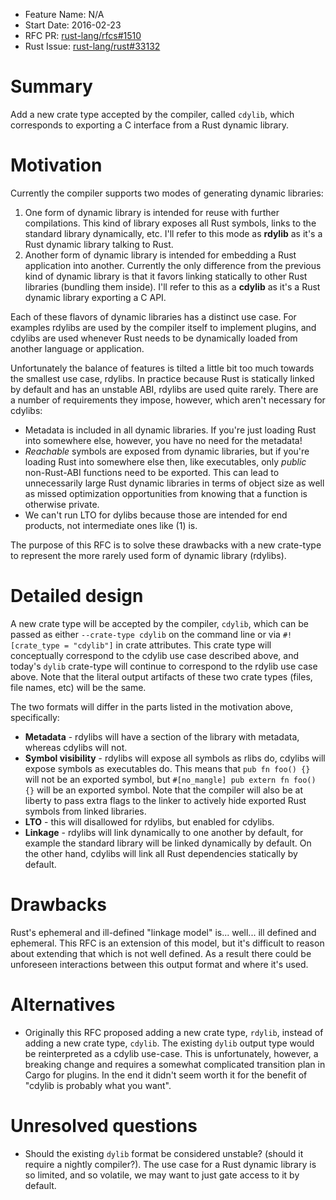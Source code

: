 - Feature Name: N/A
- Start Date: 2016-02-23
- RFC PR: [rust-lang/rfcs#1510](https://github.com/rust-lang/rfcs/pull/1510)
- Rust Issue: [rust-lang/rust#33132](https://github.com/rust-lang/rust/issues/33132)

# Summary
[summary]: #summary

Add a new crate type accepted by the compiler, called `cdylib`, which
corresponds to exporting a C interface from a Rust dynamic library.

# Motivation
[motivation]: #motivation

Currently the compiler supports two modes of generating dynamic libraries:

1. One form of dynamic library is intended for reuse with further compilations.
   This kind of library exposes all Rust symbols, links to the standard library
   dynamically, etc. I'll refer to this mode as **rdylib** as it's a Rust
   dynamic library talking to Rust.
2. Another form of dynamic library is intended for embedding a Rust application
   into another. Currently the only difference from the previous kind of dynamic
   library is that it favors linking statically to other Rust libraries
   (bundling them inside). I'll refer to this as a **cdylib** as it's a Rust
   dynamic library exporting a C API.

Each of these flavors of dynamic libraries has a distinct use case. For examples
rdylibs are used by the compiler itself to implement plugins, and cdylibs are
used whenever Rust needs to be dynamically loaded from another language or
application.

Unfortunately the balance of features is tilted a little bit too much towards
the smallest use case, rdylibs. In practice because Rust is statically linked by
default and has an unstable ABI, rdylibs are used quite rarely. There are a
number of requirements they impose, however, which aren't necessary for
cdylibs:

* Metadata is included in all dynamic libraries. If you're just loading Rust
  into somewhere else, however, you have no need for the metadata!
* *Reachable* symbols are exposed from dynamic libraries, but if you're loading
  Rust into somewhere else then, like executables, only *public* non-Rust-ABI
  functions need to be exported. This can lead to unnecessarily large Rust
  dynamic libraries in terms of object size as well as missed optimization
  opportunities from knowing that a function is otherwise private.
* We can't run LTO for dylibs because those are intended for end products, not
  intermediate ones like (1) is.

The purpose of this RFC is to solve these drawbacks with a new crate-type to
represent the more rarely used form of dynamic library (rdylibs).

# Detailed design
[design]: #detailed-design

A new crate type will be accepted by the compiler, `cdylib`, which can be passed
as either `--crate-type cdylib` on the command line or via `#![crate_type =
"cdylib"]` in crate attributes. This crate type will conceptually correspond to
the cdylib use case described above, and today's `dylib` crate-type will
continue to correspond to the rdylib use case above. Note that the literal
output artifacts of these two crate types (files, file names, etc) will be the
same.

The two formats will differ in the parts listed in the motivation above,
specifically:

* **Metadata** - rdylibs will have a section of the library with metadata,
  whereas cdylibs will not.
* **Symbol visibility** - rdylibs will expose all symbols as rlibs do, cdylibs
  will expose symbols as executables do. This means that `pub fn foo() {}` will
  not be an exported symbol, but `#[no_mangle] pub extern fn foo() {}` will be
  an exported symbol. Note that the compiler will also be at liberty to pass
  extra flags to the linker to actively hide exported Rust symbols from linked
  libraries.
* **LTO** - this will disallowed for rdylibs, but enabled for cdylibs.
* **Linkage** - rdylibs will link dynamically to one another by default, for
  example the standard library will be linked dynamically by default. On the
  other hand, cdylibs will link all Rust dependencies statically by default.

# Drawbacks
[drawbacks]: #drawbacks

Rust's ephemeral and ill-defined "linkage model" is... well... ill defined and
ephemeral. This RFC is an extension of this model, but it's difficult to reason
about extending that which is not well defined. As a result there could be
unforeseen interactions between this output format and where it's used.

# Alternatives
[alternatives]: #alternatives

* Originally this RFC proposed adding a new crate type, `rdylib`, instead of
  adding a new crate type, `cdylib`. The existing `dylib` output type would be
  reinterpreted as a cdylib use-case. This is unfortunately, however, a breaking
  change and requires a somewhat complicated transition plan in Cargo for
  plugins. In the end it didn't seem worth it for the benefit of "cdylib is
  probably what you want".

# Unresolved questions
[unresolved]: #unresolved-questions

* Should the existing `dylib` format be considered unstable? (should it require
  a nightly compiler?). The use case for a Rust dynamic library is so limited,
  and so volatile, we may want to just gate access to it by default.
